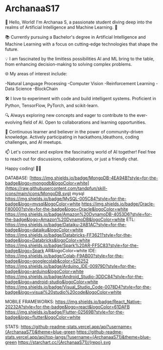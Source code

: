 # ArchanaaS17
👋 Hello, World! I'm Archanaa S, a passionate student diving deep into the realms of Artificial Intelligence and Machine Learning. 🚀

📚 Currently pursuing a Bachelor's degree in Artificial Intelligence and Machine Learning with a focus on cutting-edge technologies that shape the future.

💡 I am fascinated by the limitless possibilities AI and ML bring to the table, from enhancing decision-making to solving complex problems.

🌐 My areas of interest include:

-Natural Language Processing
-Computer Vision
-Reinforcement Learning
-Data Science
-BlockChain

🛠️ I love to experiment with code and build intelligent systems. Proficient in Python, TensorFlow, PyTorch, and scikit-learn.

🔍 Always exploring new concepts and eager to contribute to the ever-evolving field of AI. Open to collaborations and learning opportunities.

🌱 Continuous learner and believer in the power of community-driven knowledge. Actively participating in hackathons,Ideathons, coding challenges, and AI meetups.

📫 Let's connect and explore the fascinating world of AI together! Feel free to reach out for discussions, collaborations, or just a friendly chat.

Happy coding! 🤖✨


DATABASE:
[https://img.shields.io/badge/MongoDB-4EA94B?style=for-the-badge&logo=mongodb&logoColor=white](https://raw.githubusercontent.com/tandpfun/skill-icons/main/icons/MongoDB.svg)
mysql	https://img.shields.io/badge/MySQL-005C84?style=for-the-badge&logo=mysql&logoColor=white
https://img.shields.io/badge/Oracle-F80000?style=for-the-badge&logo=Oracle&logoColor=white
https://img.shields.io/badge/Amazon%20DynamoDB-4053D6?style=for-the-badge&logo=Amazon%20DynamoDB&logoColor=white
ETL:
	https://img.shields.io/badge/Dataiku-2AB1AC?style=for-the-badge&logo=dataiku&logoColor=white
 https://img.shields.io/badge/Databricks-FF3621?style=for-the-badge&logo=Databricks&logoColor=white
 https://img.shields.io/badge/Spark%20AR-FF5C83?style=for-the-badge&logo=Spark AR&logoColor=white
IDE:
	https://img.shields.io/badge/Colab-F9AB00?style=for-the-badge&logo=googlecolab&color=525252
 https://img.shields.io/badge/Arduino_IDE-00979D?style=for-the-badge&logo=arduino&logoColor=white
 https://img.shields.io/badge/Android_Studio-3DDC84?style=for-the-badge&logo=android-studio&logoColor=white
 https://img.shields.io/badge/Visual_Studio_Code-0078D4?style=for-the-badge&logo=visual%20studio%20code&logoColor=white
 
MOBILE FRAMEWORKS:
https://img.shields.io/badge/React_Native-20232A?style=for-the-badge&logo=react&logoColor=61DAFB
https://img.shields.io/badge/Flutter-02569B?style=for-the-badge&logo=flutter&logoColor=white

STATS:
https://github-readme-stats.vercel.app/api?username={ArchanaaS71}&theme=blue-green
https://github-readme-stats.vercel.app/api/top-langs/?username={ArchanaaS71}&theme=blue-green
https://starchart.cc/{ArchanaaS71}/{repo}.svg
